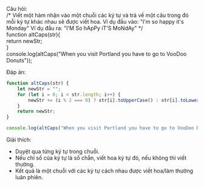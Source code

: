 Câu hỏi:  
/* Viết một hàm nhận vào một chuỗi các ký tự và trả về một câu trong đó mỗi ký tự khác nhau sẽ được viết hoa. 
Ví dụ đầu vào: "I'm so happy it's Monday" Ví dụ đầu ra: "I'M So hApPy iT'S MoNdAy" */  
function altCaps(str){  
    return newStr;  
}  
console.log(altCaps("When you visit Portland you have to go to VooDoo Donuts"));

Đáp án:

```javascript
function altCaps(str) {
    let newStr = "";
    for (let i = 0; i < str.length; i++) {
        newStr += (i % 2 === 0) ? str[i].toUpperCase() : str[i].toLowerCase();
    }
    return newStr;
}

console.log(altCaps("When you visit Portland you have to go to VooDoo Donuts"));
```

Giải thích:  
- Duyệt qua từng ký tự trong chuỗi.
- Nếu chỉ số của ký tự là số chẵn, viết hoa ký tự đó, nếu không thì viết thường.
- Kết quả là một chuỗi với các ký tự cách nhau được viết hoa/làm thường luân phiên.